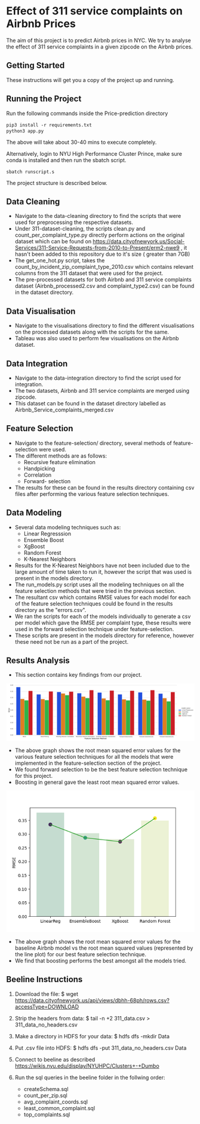 # Effect of 311 service complaints on Airbnb Prices 

The aim of this project is to predict Airbnb prices in NYC. We try to analyse the effect of 311 service complaints in a given zipcode on the Airbnb prices. 

## Getting Started

These instructions will get you a copy of the project up and running.

## Running the Project

Run the following commands inside the Price-prediction directory 
```
pip3 install -r requirements.txt
python3 app.py
```
The above will take about 30-40 mins to execute completely. 

Alternatively, login to NYU High Performance Cluster Prince, make sure conda is installed and then run the sbatch script.

```
sbatch runscript.s
```
The project structure is described below.

## Data Cleaning 

* Navigate to the data-cleaning directory to find the scripts that were used for preprocessing the respective datasets. 
* Under 311-dataset-cleaning, the scripts clean.py and count_per_complaint_type.py directly perform actions on the original dataset which can be found on https://data.cityofnewyork.us/Social-Services/311-Service-Requests-from-2010-to-Present/erm2-nwe9 , it hasn't been added to this repository due to it's size ( greater than 7GB)
* The get_one_hot.py script, takes the count_by_incident_zip_complaint_type_2010.csv which contains relevant columns from the 311 dataset that were used for the project. 
* The pre-processed datasets for both Airbnb and 311 service complaints dataset (Airbnb_processed2.csv and complaint_type2.csv) can be found in the dataset directory.

## Data Visualisation

* Navigate to the visualisations directory to find the different visualisations on the processed datasets along with the scripts for the same. 
* Tableau was also used to perform few visualisations on the Airbnb dataset.

## Data Integration

* Navigate to the data-integration directory to find the script used for integration. 
* The two datasets, Airbnb and 311 service complaints are merged using zipcode. 
* This dataset can be found in the dataset directory labelled as Airbnb_Service_complaints_merged.csv

## Feature Selection

* Navigate to the feature-selection/ directory, several methods of feature-selection were used. 
* The different methods are as follows:
    - Recursive feature elimination
    - Handpicking
    - Correlation
    - Forward- selection
* The results for these can be found in the results directory containing csv files after performing the various feature selection techniques.

## Data Modeling 

* Several data modeling techniques such as:
    - Linear Regresssion
    - Ensemble Boost
    - XgBoost
    - Random Forest
    - K-Nearest Neighbors
* Results for the K-Nearest Neighbors have not been included due to the large amount of time taken to run it, however the script that was used is present in the models directory.  
* The run_models.py script uses all the modeling techniques on all the feature selection methods that were tried in the previous section. 
* The resultant csv which contains RMSE values for each model for each of the feature selection techniques could be found in the results directory as the "errors.csv".
* We ran the scripts for each of the models individually to generate a csv per model which gave the RMSE per complaint type, these results were used in the forward selection technique under feature-selection. 
* These scripts are present in the models directory for reference, however these need not be run as a part of the project. 

## Results Analysis

* This section contains key findings from our project. 

![Feature Selection Comparsion](results_analysis/images/featureselectioncomparison.png)

* The above graph shows the root mean squared error values for the various feature selection techniques for all the models that were implemented in the feature-selection section of the project. 
* We found forward selection to be the best feature selection technique for this project. 
* Boosting in general gave the least root mean squared error values. 

![Feature Selection Comparsion](results_analysis/images/modeling_baselinevsforward.png)

* The above graph shows the root mean squared error values for the baseline Airbnb model vs the root mean squared values (represented by the line plot) for our best feature selection technique. 
* We find that boosting performs the best amongst all the models tried. 

## Beeline Instructions
1. Download the file:
$ wget https://data.cityofnewyork.us/api/views/dbhh-68ph/rows.csv?accessType=DOWNLOAD

2. Strip the headers from data:
$ tail -n +2 311_data.csv > 311_data_no_headers.csv

3. Make a directory in HDFS for your data:
$ hdfs dfs -mkdir Data

4. Put .csv file into HDFS:
$ hdfs dfs -put 311_data_no_headers.csv Data

5. Connect to beeline as described https://wikis.nyu.edu/display/NYUHPC/Clusters+-+Dumbo 

6. Run the sql queries in the beeline folder in the follwing order:
    - createSchema.sql
    - count_per_zip.sql   
    - avg_complaint_coords.sql                                    
    - least_common_complaint.sql      
    - top_complaints.sql
   


